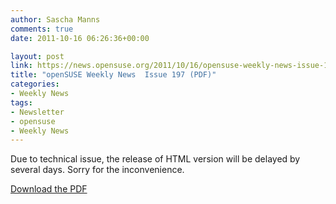 ```yaml
---
author: Sascha Manns
comments: true
date: 2011-10-16 06:26:36+00:00

layout: post
link: https://news.opensuse.org/2011/10/16/opensuse-weekly-news-issue-197-pdf/
title: "openSUSE Weekly News  Issue 197 (PDF)"
categories:
- Weekly News
tags:
- Newsletter
- opensuse
- Weekly News
---
```

Due to technical issue, the release of HTML version will be delayed by several days. Sorry for the inconvenience.

[Download the PDF](http://saigkill.homelinux.net/downloads/category/2-weekly-news?download=37:opensuse-weekly-news-197-pdf)		
